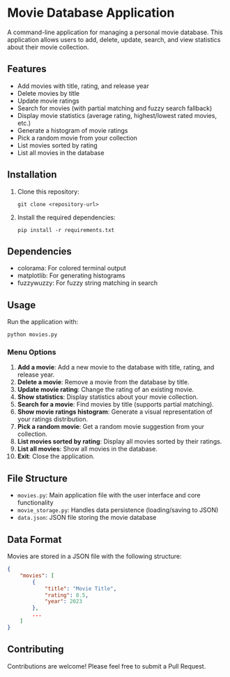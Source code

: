 # Movie Database Application

A command-line application for managing a personal movie database. This application allows users to add, delete, update, search, and view statistics about their movie collection.

## Features

- Add movies with title, rating, and release year
- Delete movies by title
- Update movie ratings
- Search for movies (with partial matching and fuzzy search fallback)
- Display movie statistics (average rating, highest/lowest rated movies, etc.)
- Generate a histogram of movie ratings
- Pick a random movie from your collection
- List movies sorted by rating
- List all movies in the database

## Installation

1. Clone this repository:
   ```
   git clone <repository-url>
   ```

2. Install the required dependencies:
   ```
   pip install -r requirements.txt
   ```

## Dependencies

- colorama: For colored terminal output
- matplotlib: For generating histograms
- fuzzywuzzy: For fuzzy string matching in search

## Usage

Run the application with:

```
python movies.py
```

### Menu Options

1. **Add a movie**: Add a new movie to the database with title, rating, and release year.
2. **Delete a movie**: Remove a movie from the database by title.
3. **Update movie rating**: Change the rating of an existing movie.
4. **Show statistics**: Display statistics about your movie collection.
5. **Search for a movie**: Find movies by title (supports partial matching).
6. **Show movie ratings histogram**: Generate a visual representation of your ratings distribution.
7. **Pick a random movie**: Get a random movie suggestion from your collection.
8. **List movies sorted by rating**: Display all movies sorted by their ratings.
9. **List all movies**: Show all movies in the database.
10. **Exit**: Close the application.

## File Structure

- `movies.py`: Main application file with the user interface and core functionality
- `movie_storage.py`: Handles data persistence (loading/saving to JSON)
- `data.json`: JSON file storing the movie database

## Data Format

Movies are stored in a JSON file with the following structure:

```json
{
    "movies": [
        {
            "title": "Movie Title",
            "rating": 8.5,
            "year": 2023
        },
        ...
    ]
}
```

## Contributing

Contributions are welcome! Please feel free to submit a Pull Request.